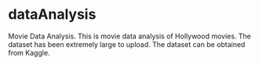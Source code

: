 # dataAnalysis
Movie Data Analysis.
This is movie data analysis of Hollywood movies.
The dataset has been extremely large to upload.
The dataset can be obtained from Kaggle.
